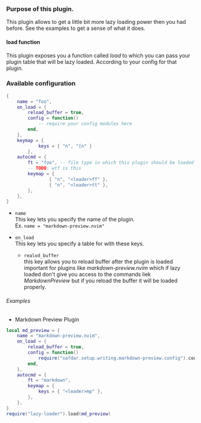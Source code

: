 ### Purpose of this plugin.

This plugin allows to get a little bit more lazy loading power then you had
before. See the examples to get a sense of what it does.

#### load function

This plugin exposes you a function called _load_ to which you can pass your
plugin table that will be lazy loaded. According to your config for that plugin.

### Available configuration

```lua
{
    name = "foo",
    on_load = {
        reload_buffer = true,
        config = function()
            -- require your config modules here
        end,
    },
    keymap = {
            keys = { "n", "[n" }
        },
    autocmd = {
        ft = "foo", -- file type in which this plugin should be loaded
        -- TODO: wtf is this
        keymap = {
                { "n", "<leader>ff" },
                { "n", "<leader>tt" },
        },
    },
}
```

- `name`<br>
  This key lets you specify the name of the plugin.<br>
  Ex. `name = "markdown-preview.nvim"`

- `on_load`<br>
  This key lets you specify a table for with these keys.
  - `realod_buffer`<br>
    this key allows you to reload buffer after the plugin is loaded important for
    plugins like _markdown-preview.nvim_ which if lazy loaded don't give you
    access to the commands liek _MarkdownPreview_ but if you reload the buffer
    it will be loaded properly.

###### Examples

- Markdown Preview Plugin

```lua
local md_preview = {
    name = "markdown-preview.nvim",
    on_load = {
        reload_buffer = true,
        config = function()
            require("safdar.setup.writing.markdown-preview.config").config()
        end,
    },
    autocmd = {
        ft = "markdown",
        keymap = {
            keys = { "<leader>mp" },
        },
    },
}
require("lazy-loader").load(md_preview)
```
